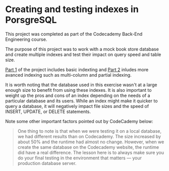 # Creating and testing indexes in PorsgreSQL
This project was completed as part of the Codecademy Back-End Engineering course. 

The purpose of this project was to work with a mock book store database and create multiple indexes and test their impact on query speed and table size. 

[Part 1](https://github.com/MelindaH26/practice-projects/blob/main/sql/creating-and-testing-indexes/creating-and-testing-indexes-part-1.sql) of the project includes basic indexting and [Part 2](https://github.com/MelindaH26/practice-projects/blob/main/sql/creating-and-testing-indexes/creating-and-testing-indexes-part-2.sql) inludes more avanced indexing such as multi-column and partial indexing.

It is worth noting that the database used in this exercise wasn't at a large enough size to benefit from using these indexes. It is also important to weight up the pros and cons of an index depending on the needs of a particular database and its users. While an index might make it quicker to query a database, it will negatively impact file sizes and the speed of INSERT, UPDATE, or DELETE statements.

Note some other important factors pointed out by CodeCademy below: 
<blockquote>
One thing to note is that when we were testing it on a local database, we had different results than on Codecademy. The size increased by about 50% and the runtime had almost no change. However, when we create the same database on the Codecademy website, the runtime did have a real difference. The lesson here is to always make sure you do your final testing in the environment that matters — your production database server.
</blockquote>
